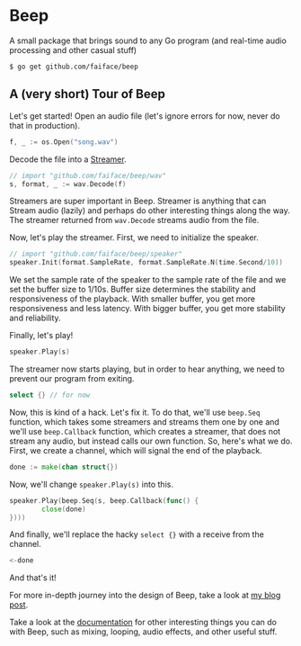 # Beep

A small package that brings sound to any Go program (and real-time audio processing and other casual stuff)

```
$ go get github.com/faiface/beep
```

## A (very short) Tour of Beep

Let's get started! Open an audio file (let's ignore errors for now, never do that in production).

```go
f, _ := os.Open("song.wav")
```

Decode the file into a [Streamer](https://godoc.org/github.com/faiface/beep#Streamer).

```go
// import "github.com/faiface/beep/wav"
s, format, _ := wav.Decode(f)
```

Streamers are super important in Beep. Streamer is anything that can Stream audio (lazily) and
perhaps do other interesting things along the way. The streamer returned from `wav.Decode` streams
audio from the file.

Now, let's play the streamer. First, we need to initialize the speaker.

```go
// import "github.com/faiface/beep/speaker"
speaker.Init(format.SampleRate, format.SampleRate.N(time.Second/10))
```

We set the sample rate of the speaker to the sample rate of the file and we set the buffer size to
1/10s. Buffer size determines the stability and responsiveness of the playback. With smaller buffer,
you get more responsiveness and less latency. With bigger buffer, you get more stability and
reliability.

Finally, let's play!

```go
speaker.Play(s)
```

The streamer now starts playing, but in order to hear anything, we need to prevent our program from
exiting.

```go
select {} // for now
```

Now, this is kind of a hack. Let's fix it. To do that, we'll use `beep.Seq` function, which takes
some streamers and streams them one by one and we'll use `beep.Callback` function, which creates a
streamer, that does not stream any audio, but instead calls our own function. So, here's what we do.
First, we create a channel, which will signal the end of the playback.

```go
done := make(chan struct{})
```

Now, we'll change `speaker.Play(s)` into this.

```go
speaker.Play(beep.Seq(s, beep.Callback(func() {
        close(done)
})))
```

And finally, we'll replace the hacky `select {}` with a receive from the channel.

```go
<-done
```

And that's it!

For more in-depth journey into the design of Beep, take a look at [my blog post](https://faiface.github.io/post/how-i-built-audio-lib-composite-pattern/).

Take a look at the [documentation](https://godoc.org/github.com/faiface/beep) for other interesting
things you can do with Beep, such as mixing, looping, audio effects, and other useful stuff.